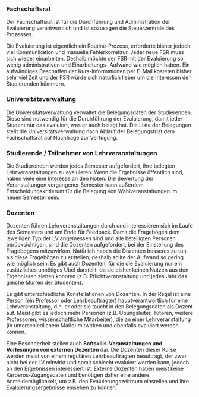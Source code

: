 ### Fachschaftsrat

Der Fachschaftsrat ist für die Durchführung und Administration der Evaluierung verantwortlich und ist sozusagen die Steuerzentrale des Prozesses.

Die Evaluierung ist eigentlich ein Routine-Prozess, erforderte bisher jedoch viel Kommunikation und manuelle Fehlerkorrektur. Jeder neue FSR muss sich wieder einarbeiten. Deshalb möchte der FSR mit der Evaluierung so wenig administrativen und Einarbeitungs- Aufwand wie möglich haben. Ein aufwändiges Beschaffen der Kurs-Informationen per E-Mail kosteten bisher sehr viel Zeit und der FSR würde sich natürlich lieber um die Interessen der Studierenden kümmern.

### Universitätsverwaltung

Die Universitätsverwaltung verwaltet die Belegungsdaten der Studierenden. Diese sind notwendig für die Durchführung der Evaluierung, damit jeder Student nur das evaluiert, was er auch belegt hat. Die Liste der Belegungen stellt die Universitätsverwaltung nach Ablauf der Belegungsfrist dem Fachschaftsrat auf Nachfrage zur Verfügung.

### Studierende / Teilnehmer von Lehrveranstaltungen

Die Studierenden werden jedes Semester aufgefordert, ihre belegten Lehrveranstaltungen zu evaluieren. Wenn die Ergebnisse öffentlich sind, haben viele eine Interesse an den Noten. Die Bewertung der Veranstaltungen vergangener Semester kann außerdem Entscheidungskritierum für die Belegung von Wahlveranstaltungen im neuen Semester sein.

### Dozenten

Dozenten führen Lehrveranstaltungen durch und interessieren sich im Laufe des Semesters und am Ende für Feedback. Damit die Fragebögen dem jeweiligen Typ der LV angemessen sind und alle beteiligten Personen berücksichtigen, sind die Dozenten aufgefordert, bei der Einstellung des Fragebogens mitzuwirken. Natürlich haben die Dozenten besseres zu tun, als diese Fragebögen zu erstellen, deshalb sollte der Aufwand so gering wie möglich sein. Es gibt auch Dozenten, für die die Evaluierung nur ein zusätzliches unnötiges Übel darstellt, da sie bisher keinen Nutzen aus den Ergebnissen ziehen konnten (z.B. Pflichtveranstaltung und jedes Jahr das gleiche Murren der Studenten).

Es gibt unterschiedliche Konstellationen von Dozenten. In der Regel ist eine Person (ein Professor oder Lehrbeauftragter) hauptverantwortlich für eine Lehrveranstaltung, d.h. er oder sie taucht in den Belegungsdaten als Dozent auf. Meist gibt es jedoch mehr Personen (z.B. Übungsleiter, Tutoren, weitere Professoren, wissenschaftliche Mitarbeiter), die an einer Lehrveranstaltung (in unterschiedlichem Maße) mitwirken und ebenfalls evaluiert werden können. 

Eine Besonderheit stellen auch **Softskills-Veranstaltungen und Vorlesungen von externen Dozenten** dar. Die Dozenten dieser Kurse werden meist von einem regulären Lehrbeauftragten beauftragt, der zwar nicht bei der LV mitwirkt und somit schlecht evaluiert werden kann, jedoch an den Ergebnissen interessiert ist. Externe Dozenten haben meist keine Kerberos-Zugangsdaten und benötigen daher eine andere Anmeldemöglichkeit, um z.B. den Evaluierungszeitraum einstellen und ihre Evaluierungsergebnisse einsehen zu können.